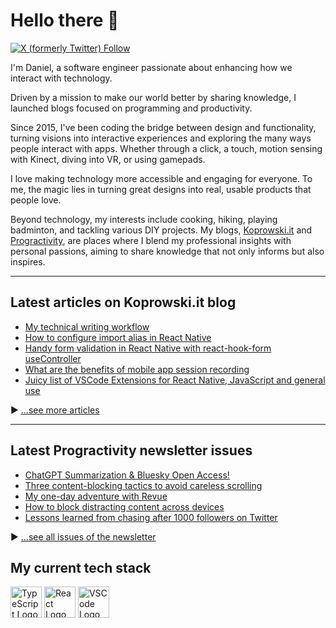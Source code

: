 # Hello there 👋

[![X (formerly Twitter) Follow](https://img.shields.io/twitter/follow/Koprowski_it)](https://twitter.com/Koprowski_it/)

I'm Daniel, a software engineer passionate about enhancing how we interact with technology.

Driven by a mission to make our world better by sharing knowledge, I launched blogs focused on programming and productivity.

Since 2015, I've been coding the bridge between design and functionality, turning visions into interactive experiences and exploring the many ways people interact with apps. Whether through a click, a touch, motion sensing with Kinect, diving into VR, or using gamepads. 

I love making technology more accessible and engaging for everyone. To me, the magic lies in turning great designs into real, usable products that people love.

Beyond technology, my interests include cooking, hiking, playing badminton, and tackling various DIY projects. My blogs, [Koprowski.it](https://www.koprowski.it/) and [Progractivity](https://www.progractivity.com/), are places where I blend my professional insights with personal passions, aiming to share knowledge that not only informs but also inspires.

---

## Latest articles on Koprowski.it blog

<!-- BLOG-POST-LIST:START -->
- [My technical writing workflow](https://www.koprowski.it/blog/technical-writing-workflow/)
- [How to configure import alias in React Native](https://www.koprowski.it/blog/import-alias-in-react-native-and-vscode/)
- [Handy form validation in React Native with react-hook-form useController](https://www.koprowski.it/blog/react-native-form-validation-with-react-hook-form-usecontroller/)
- [What are the benefits of mobile app session recording](https://www.koprowski.it/blog/mobile-app-session-recording-with-smartlook/)
- [Juicy list of VSCode Extensions for React Native, JavaScript and general use](https://www.koprowski.it/blog/vscode-extensions-for-react-native-javascript/)
<!-- BLOG-POST-LIST:END -->

▶ [...see more articles](https://www.koprowski.it)


---

## Latest Progractivity newsletter issues

<!-- NEWSLETTER-POST-LIST:START -->
- [ChatGPT Summarization &amp; Bluesky Open Access!](https://www.progractivity.com/flow/chat-gpt-summarization-bluesky-open-access/)
- [Three content-blocking tactics to avoid careless scrolling](https://www.progractivity.com/flow/three-content-blocking-tactics-to-avoid-careless-scrolling/)
- [My one-day adventure with Revue](https://www.progractivity.com/flow/my-one-day-adventure-with-revue/)
- [How to block distracting content across devices](https://www.progractivity.com/flow/how-to-block-distracting-content-across-devices/)
- [Lessons learned from chasing after 1000 followers on Twitter](https://www.progractivity.com/flow/lessons-learned-from-chasing-after-1000-followers-on-twitter/)
<!-- NEWSLETTER-POST-LIST:END -->

▶ [...see all issues of the newsletter](https://www.progractivity.com/)

## My current tech stack

<img src="https://cdn.worldvectorlogo.com/logos/typescript.svg" alt="TypeScript Logo" width="50" height="50"/> <img src="https://cdn.worldvectorlogo.com/logos/react-2.svg" alt="React Logo" width="50" height="50"/> <img src="https://cdn.worldvectorlogo.com/logos/visual-studio-code-1.svg" alt="VSCode Logo" width="50" height="50"/>

<!--
**dkoprowski/dkoprowski** is a ✨ _special_ ✨ repository because its `README.md` (this file) appears on your GitHub profile.

Here are some ideas to get you started:

- 🔭 I’m currently working on ...
- 🌱 I’m currently learning ...
- 👯 I’m looking to collaborate on ...
- 🤔 I’m looking for help with ...
- 💬 Ask me about ...
- 📫 How to reach me: ...
- 😄 Pronouns: ...
- ⚡ Fun fact: ...
-->

